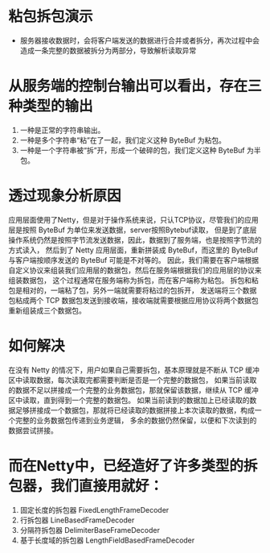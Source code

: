 # 粘包拆包演示

-  服务器接收数据时，会将客户端发送的数据进行合并或者拆分，再次过程中会造成一条完整的数据被拆分为两部分，导致解析读取异常

# 从服务端的控制台输出可以看出，存在三种类型的输出

1. 一种是正常的字符串输出。
2. 一种是多个字符串“粘”在了一起，我们定义这种 ByteBuf 为粘包。
3. 一种是一个字符串被“拆”开，形成一个破碎的包，我们定义这种 ByteBuf 为半包。
# 透过现象分析原因

应用层面使用了Netty，但是对于操作系统来说，只认TCP协议，尽管我们的应用层是按照 ByteBuf 为单位来发送数据，server按照Bytebuf读取，
但是到了底层操作系统仍然是按照字节流发送数据，因此，数据到了服务端，也是按照字节流的方式读入，
然后到了 Netty 应用层面，重新拼装成 ByteBuf，而这里的 ByteBuf 与客户端按顺序发送的 ByteBuf 可能是不对等的。
因此，我们需要在客户端根据自定义协议来组装我们应用层的数据包，然后在服务端根据我们的应用层的协议来组装数据包，
这个过程通常在服务端称为拆包，而在客户端称为粘包。
拆包和粘包是相对的，一端粘了包，另外一端就需要将粘过的包拆开，
发送端将三个数据包粘成两个 TCP 数据包发送到接收端，接收端就需要根据应用协议将两个数据包重新组装成三个数据包。
# 如何解决

在没有 Netty 的情况下，用户如果自己需要拆包，基本原理就是不断从 TCP 缓冲区中读取数据，每次读取完都需要判断是否是一个完整的数据包，
如果当前读取的数据不足以拼接成一个完整的业务数据包，那就保留该数据，继续从 TCP 缓冲区中读取，直到得到一个完整的数据包。
如果当前读到的数据加上已经读取的数据足够拼接成一个数据包，那就将已经读取的数据拼接上本次读取的数据，构成一个完整的业务数据包传递到业务逻辑，
多余的数据仍然保留，以便和下次读到的数据尝试拼接。

# 而在Netty中，已经造好了许多类型的拆包器，我们直接用就好：
1. 固定长度的拆包器 FixedLengthFrameDecoder
2. 行拆包器 LineBasedFrameDecoder
3. 分隔符拆包器 DelimiterBaseFrameDecoder
4. 基于长度域的拆包器 LengthFieldBasedFrameDecoder 